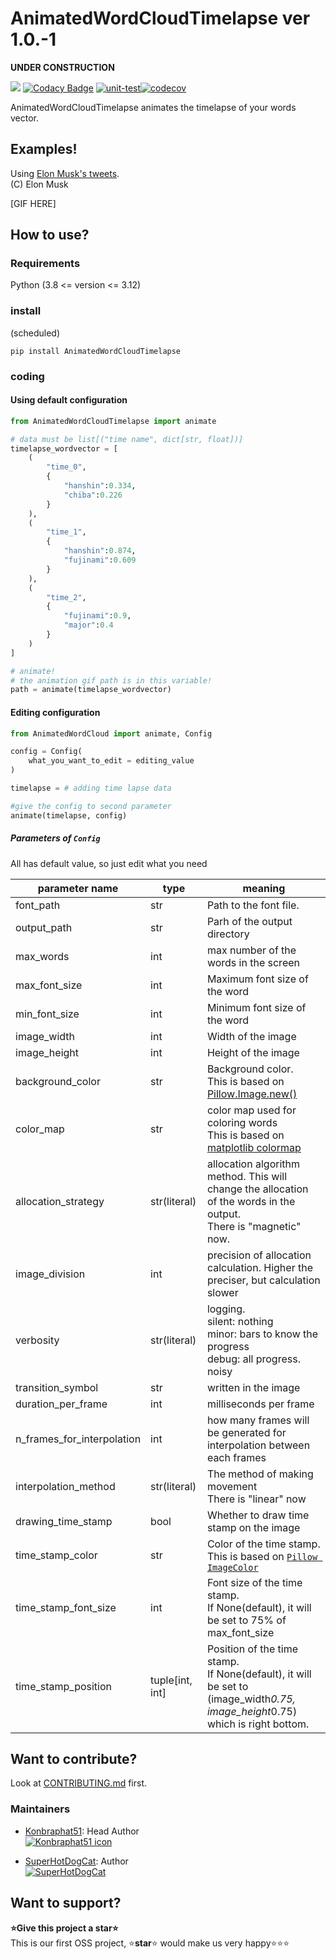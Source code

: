 # AnimatedWordCloudTimelapse ver 1.0.-1

**UNDER CONSTRUCTION**

<a href="https://codeclimate.com/github/konbraphat51/AnimatedWordCloud/maintainability"><img src="https://api.codeclimate.com/v1/badges/7a03252f77e7af46dc0f/maintainability" /></a>
[![Codacy Badge](https://app.codacy.com/project/badge/Grade/20a71da0d9d841a2af236f6362a08ae7)](https://app.codacy.com/gh/konbraphat51/AnimatedWordCloud/dashboard?utm_source=gh&utm_medium=referral&utm_content=&utm_campaign=Badge_grade)
[![unit-test](https://github.com/konbraphat51/AnimatedWordCloud/actions/workflows/python-tester.yml/badge.svg?branch=main)](https://github.com/konbraphat51/AnimatedWordCloud/actions/workflows/python-tester.yml)[![codecov](https://codecov.io/gh/konbraphat51/AnimatedWordCloud/graph/badge.svg?token=4OOX0GSJDJ)](https://codecov.io/gh/konbraphat51/AnimatedWordCloud)

AnimatedWordCloudTimelapse animates the timelapse of your words vector.

## Examples!

Using [Elon Musk's tweets](https://data.world/adamhelsinger/elon-musk-tweets-until-4-6-17).  
(C) Elon Musk

[GIF HERE]

## How to use?

### Requirements

Python (3.8 <= version <= 3.12)

### install

(scheduled)

```
pip install AnimatedWordCloudTimelapse
```

### coding

#### Using default configuration

```python
from AnimatedWordCloudTimelapse import animate

# data must be list[("time name", dict[str, float])]
timelapse_wordvector = [
    (
        "time_0",
        {
            "hanshin":0.334,
            "chiba":0.226
        }
    ),
    (
        "time_1",
        {
            "hanshin":0.874,
            "fujinami":0.609
        }
    ),
    (
        "time_2",
        {
            "fujinami":0.9,
            "major":0.4
        }
    )
]

# animate!
# the animation gif path is in this variable!
path = animate(timelapse_wordvector)
```

#### Editing configuration

```python
from AnimatedWordCloud import animate, Config

config = Config(
    what_you_want_to_edit = editing_value
)

timelapse = # adding time lapse data

#give the config to second parameter
animate(timelapse, config)
```

##### Parameters of `Config`

All has default value, so just edit what you need

| parameter name             | type            | meaning                                                                                                                                        |
| -------------------------- | --------------- | ---------------------------------------------------------------------------------------------------------------------------------------------- |
| font_path                  | str             | Path to the font file.                                                                                                                         |
| output_path                | str             | Parh of the output directory                                                                                                                   |
| max_words                  | int             | max number of the words in the screen                                                                                                          |
| max_font_size              | int             | Maximum font size of the word                                                                                                                  |
| min_font_size              | int             | Minimum font size of the word                                                                                                                  |
| image_width                | int             | Width of the image                                                                                                                             |
| image_height               | int             | Height of the image                                                                                                                            |
| background_color           | str             | Background color. <br>This is based on [Pillow.Image.new()](https://pillow.readthedocs.io/en/stable/reference/Image.html#PIL.Image.new)        |
| color_map                  | str             | color map used for coloring words<br>This is based on [matplotlib colormap](https://matplotlib.org/stable/users/explain/colors/colormaps.html) |
| allocation_strategy        | str(literal)    | allocation algorithm method. This will change the allocation of the words in the output. <br> There is "magnetic" now.                         |
| image_division             | int             | precision of allocation calculation. Higher the preciser, but calculation slower                                                               |
| verbosity                  | str(literal)    | logging.<br>silent: nothing<br>minor: bars to know the progress<br>debug: all progress. noisy                                                  |
| transition_symbol          | str             | written in the image                                                                                                                           |
| duration_per_frame         | int             | milliseconds per frame                                                                                                                         |
| n_frames_for_interpolation | int             | how many frames will be generated for interpolation between each frames                                                                        |
| interpolation_method       | str(literal)    | The method of making movement<br>There is "linear" now                                                                                         |
| drawing_time_stamp         | bool            | Whether to draw time stamp on the image                                                                                                        |
| time_stamp_color           | str             | Color of the time stamp. This is based on [`Pillow ImageColor`](https://pillow.readthedocs.io/en/stable/reference/ImageColor.html#color-names) |
| time_stamp_font_size       | int             | Font size of the time stamp.<br>If None(default), it will be set to 75% of max_font_size                                                       |
| time_stamp_position        | tuple[int, int] | Position of the time stamp.<br>If None(default), it will be set to (image_width*0.75, image_height*0.75) which is right bottom.                |

## Want to contribute?

Look at [CONTRIBUTING.md](CONTRIBUTING.md) first.

### Maintainers

- [Konbraphat51](https://github.com/konbraphat51): Head Author  
  [![Konbraphat51 icon](https://github.com/konbraphat51.png)](https://github.com/konbraphat51)

- [SuperHotDogCat](https://github.com/SuperHotDogCat): Author  
  [![SuperHotDogCat](https://github.com/SuperHotDogCat.png)](https://github.com/SuperHotDogCat)

## Want to support?

**⭐Give this project a star⭐**  
This is our first OSS project, ⭐**star**⭐ would make us very happy⭐⭐⭐
